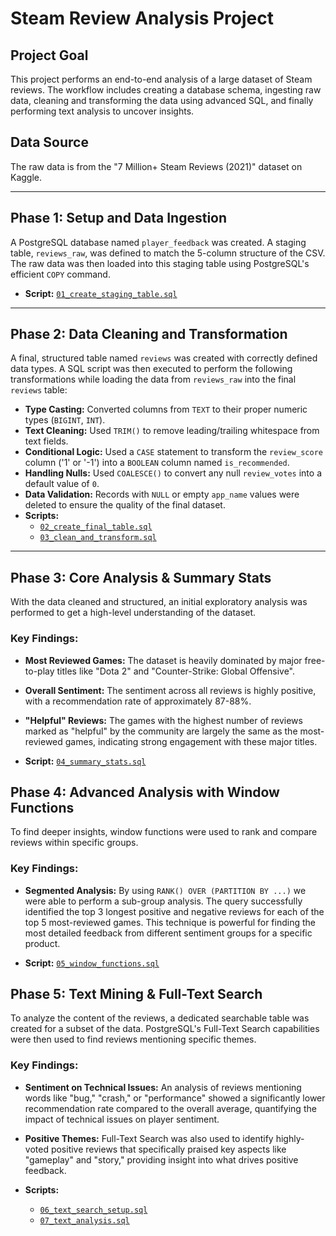 # Steam Review Analysis Project

## Project Goal
This project performs an end-to-end analysis of a large dataset of Steam reviews. The workflow includes creating a database schema, ingesting raw data, cleaning and transforming the data using advanced SQL, and finally performing text analysis to uncover insights.

## Data Source
The raw data is from the "7 Million+ Steam Reviews (2021)" dataset on Kaggle.

---

## Phase 1: Setup and Data Ingestion
A PostgreSQL database named `player_feedback` was created. A staging table, `reviews_raw`, was defined to match the 5-column structure of the CSV. The raw data was then loaded into this staging table using PostgreSQL's efficient `COPY` command.
* **Script:** [`01_create_staging_table.sql`](./sql_scripts/01_create_staging_table.sql)

---

## Phase 2: Data Cleaning and Transformation
A final, structured table named `reviews` was created with correctly defined data types. A SQL script was then executed to perform the following transformations while loading the data from `reviews_raw` into the final `reviews` table:
* **Type Casting:** Converted columns from `TEXT` to their proper numeric types (`BIGINT`, `INT`).
* **Text Cleaning:** Used `TRIM()` to remove leading/trailing whitespace from text fields.
* **Conditional Logic:** Used a `CASE` statement to transform the `review_score` column ('1' or '-1') into a `BOOLEAN` column named `is_recommended`.
* **Handling Nulls:** Used `COALESCE()` to convert any null `review_votes` into a default value of `0`.
* **Data Validation:** Records with `NULL` or empty `app_name` values were deleted to ensure the quality of the final dataset.
* **Scripts:**
    * [`02_create_final_table.sql`](./sql_scripts/02_create_final_table.sql)
    * [`03_clean_and_transform.sql`](./sql_scripts/03_clean_and_transform.sql)

---

## Phase 3: Core Analysis & Summary Stats
With the data cleaned and structured, an initial exploratory analysis was performed to get a high-level understanding of the dataset.

### Key Findings:
* **Most Reviewed Games:** The dataset is heavily dominated by major free-to-play titles like "Dota 2" and "Counter-Strike: Global Offensive".
* **Overall Sentiment:** The sentiment across all reviews is highly positive, with a recommendation rate of approximately 87-88%.
* **"Helpful" Reviews:** The games with the highest number of reviews marked as "helpful" by the community are largely the same as the most-reviewed games, indicating strong engagement with these major titles.

* **Script:** [`04_summary_stats.sql`](./sql_scripts/04_summary_stats.sql)

## Phase 4: Advanced Analysis with Window Functions
To find deeper insights, window functions were used to rank and compare reviews within specific groups.

### Key Findings:
* **Segmented Analysis:** By using `RANK() OVER (PARTITION BY ...)` we were able to perform a sub-group analysis. The query successfully identified the top 3 longest positive and negative reviews for each of the top 5 most-reviewed games. This technique is powerful for finding the most detailed feedback from different sentiment groups for a specific product.

* **Script:** [`05_window_functions.sql`](./sql_scripts/05_window_functions.sql)

## Phase 5: Text Mining & Full-Text Search
To analyze the content of the reviews, a dedicated searchable table was created for a subset of the data. PostgreSQL's Full-Text Search capabilities were then used to find reviews mentioning specific themes.

### Key Findings:
* **Sentiment on Technical Issues:** An analysis of reviews mentioning words like "bug," "crash," or "performance" showed a significantly lower recommendation rate compared to the overall average, quantifying the impact of technical issues on player sentiment.
* **Positive Themes:** Full-Text Search was also used to identify highly-voted positive reviews that specifically praised key aspects like "gameplay" and "story," providing insight into what drives positive feedback.

* **Scripts:**
    * [`06_text_search_setup.sql`](./sql_scripts/06_text_search_setup.sql)
    * [`07_text_analysis.sql`](./sql_scripts/07_text_analysis.sql)